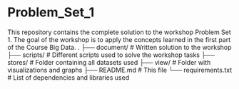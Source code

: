 # Problem_Set_1
This repository contains the complete solution to the workshop Problem Set 1. The goal of the workshop is to apply the concepts learned in the first part of the Course Big Data. 
.
├── document/                # Written solution to the workshop
├── scripts/                 # Different scripts used to solve the workshop tasks
├── stores/                  # Folder containing all datasets used
├── view/                    # Folder with visualizations and graphs
├── README.md                # This file
└── requirements.txt         # List of dependencies and libraries used
